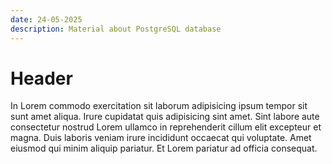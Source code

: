 ```yaml
---
date: 24-05-2025
description: Material about PostgreSQL database
---
```


# Header

In Lorem commodo exercitation sit laborum adipisicing ipsum tempor sit sunt amet aliqua. Irure cupidatat quis adipisicing sint amet. Sint labore aute consectetur nostrud Lorem ullamco in reprehenderit cillum elit excepteur et magna. Duis laboris veniam irure incididunt occaecat qui voluptate. Amet eiusmod qui minim aliquip pariatur. Et Lorem pariatur ad officia consequat.